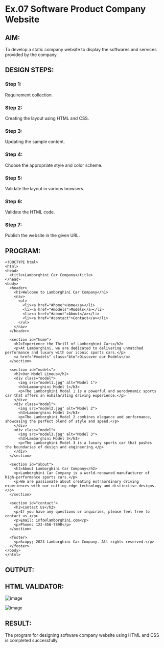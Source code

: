 # Ex.07 Software Product Company Website
## AIM:
To develop a static company website to display the softwares and services provided by the company.

## DESIGN STEPS:

### Step 1:
Requirement collection.

### Step 2:
Creating the layout using HTML and CSS.

### Step 3:
Updating the sample content.

### Step 4:
Choose the appropriate style and color scheme.

### Step 5:
Validate the layout in various browsers.

### Step 6:
Validate the HTML code.

### Step 7:
Publish the website in the given URL.

## PROGRAM:
```
<!DOCTYPE html>
<html>
<head>
  <title>Lamborghini Car Company</title>
</head>
<body>
  <header>
    <h1>Welcome to Lamborghini Car Company</h1>
    <nav>
      <ul>
        <li><a href="#home">Home</a></li>
        <li><a href="#models">Models</a></li>
        <li><a href="#about">About</a></li>
        <li><a href="#contact">Contact</a></li>
      </ul>
    </nav>
  </header>
  
  <section id="home">
    <h2>Experience the Thrill of Lamborghini Cars</h2>
    <p>At Lamborghini, we are dedicated to delivering unmatched performance and luxury with our iconic sports cars.</p>
    <a href="#models" class="btn">Discover our Models</a>
  </section>
  
  <section id="models">
    <h2>Our Model Lineup</h2>
    <div class="model">
      <img src="model1.jpg" alt="Model 1">
      <h3>Lamborghini Model 1</h3>
      <p>The Lamborghini Model 1 is a powerful and aerodynamic sports car that offers an exhilarating driving experience.</p>
    </div>
    <div class="model">
      <img src="model2.jpg" alt="Model 2">
      <h3>Lamborghini Model 2</h3>
      <p>The Lamborghini Model 2 combines elegance and performance, showcasing the perfect blend of style and speed.</p>
    </div>
    <div class="model">
      <img src="model3.jpg" alt="Model 3">
      <h3>Lamborghini Model 3</h3>
      <p>The Lamborghini Model 3 is a luxury sports car that pushes the boundaries of design and engineering.</p>
    </div>
  </section>
  
  <section id="about">
    <h2>About Lamborghini Car Company</h2>
    <p>Lamborghini Car Company is a world-renowned manufacturer of high-performance sports cars.</p>
    <p>We are passionate about creating extraordinary driving experiences with our cutting-edge technology and distinctive designs.</p>
  </section>
  
  <section id="contact">
    <h2>Contact Us</h2>
    <p>If you have any questions or inquiries, please feel free to contact us.</p>
    <p>Email: info@lamborghini.com</p>
    <p>Phone: 123-456-7890</p>
  </section>
  
  <footer>
    <p>&copy; 2023 Lamborghini Car Company. All rights reserved.</p>
  </footer>
</body>
</html>
```

## OUTPUT:


## HTML VALIDATOR:
![image](https://github.com/SAILESHKUMAR33/softweb/assets/113497410/8f4de68d-946b-4d45-978b-41ca89539098)

![image](https://github.com/SAILESHKUMAR33/softweb/assets/113497410/cc3edc47-6bea-4c88-a25f-5cd30810fc6a)

## RESULT:
The program for designing software company website using HTML and CSS is completed successfully.
